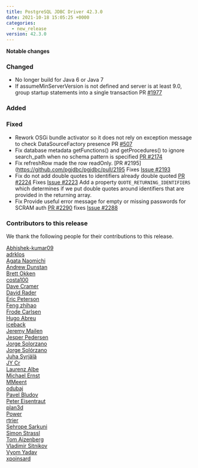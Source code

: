 ```yaml
---
title: PostgreSQL JDBC Driver 42.3.0
date: 2021-10-18 15:05:25 +0000
categories:
  - new_release
version: 42.3.0
---
```


**Notable changes**

### Changed

- No longer build for Java 6 or Java 7
- If assumeMinServerVersion is not defined and server is at least 9.0, group startup statements into a single transaction PR [#1977](https://github.com/pgjdbc/pgjdbc/pull/1977)

### Added

### Fixed

- Rework OSGi bundle activator so it does not rely on exception message to check DataSourceFactory presence PR [#507](https://github.com/pgjdbc/pgjdbc/pull/507)
- Fix database metadata getFunctions() and getProcedures() to ignore search_path when no schema pattern is specified [PR #2174](https://github.com/pgjdbc/pgjdbc/pull/2174)
- Fix refreshRow made the row readOnly. [PR #2195](https://github.com/pgjdbc/pgjdbc/pull/2195 Fixes [Issue #2193](https://github.com/pgjdbc/pgjdbc/issues/2193)
- Fix do not add double quotes to identifiers already double quoted [PR #2224](https://github.com/pgjdbc/pgjdbc/pull/2224) Fixes [Issue #2223](https://github.com/pgjdbc/pgjdbc/issues/2223)
  Add a property `QUOTE_RETURNING_IDENTIFIERS` which determines if we put double quotes
  around identifiers that are provided in the returning array.
- Fix Provide useful error message for empty or missing passwords for SCRAM auth [PR #2290](https://github.com/pgjdbc/pgjdbc/pull/2290) fixes [Issue #2288](https://github.com/pgjdbc/pgjdbc/issues/2288)

<a name="contributors_{{ page.version }}"></a>

### Contributors to this release

We thank the following people for their contributions to this release.

[Abhishek-kumar09](https://github.com/Abhishek-kumar09)  
[adrklos](https://github.com/adrklos)  
[Agata Naomichi](https://github.com/agatan)  
[Andrew Dunstan](https://github.com/adunstan)  
[Brett Okken](https://github.com/bokken)  
[costa100](https://github.com/costa100)  
[Dave Cramer](davec@postgresintl.com)  
[David Rader](https://github.com/davidradernj)  
[Eric Peterson](https://github.com/elpete)  
[Feng zhihao](https://github.com/Fzhlib)  
[Frode Carlsen](https://github.com/frode-carlsen)  
[Hugo Abreu](6619758+hugomiguelabreu@users.noreply.github.com)  
[iceback](https://github.com/iceback)  
[Jeremy Mailen](https://github.com/jeremymailen)  
[Jesper Pedersen](https://github.com/jesperpedersen)  
[Jorge Solorzano](https://github.com/jorsol)  
[Jorge Solórzano](https://github.com/jorsol)  
[Juha Syrjälä](https://github.com/jsyrjala)  
[JY Cr](https://github.com/jycr)  
[Laurenz Albe](https://github.com/laurenz)  
[Michael Ernst](https://github.com/mernst)  
[MMeent](https://github.com/MMeent)  
[odubaj](https://github.com/odubaj)  
[Pavel Bludov](https://github.com/pbludov)  
[Peter Eisentraut](https://github.com/petere)  
[plan3d](https://github.com/plan3d)  
[Power](https://github.com/Powerrr)  
[rtrier](https://github.com/rtrier)  
[Sehrope Sarkuni](https://github.com/sehrope)  
[Simon Strassl](https://github.com/strassl)  
[Tom Aizenberg](https://github.com/Tomtomgo)  
[Vladimir Sitnikov](https://github.com/vlsi)  
[Vyom Yadav](https://github.com/Vyom-Yadav)  
[xpoinsard](https://github.com/xpoinsard)

